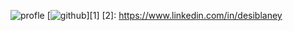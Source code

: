 ![profle](https://user-images.githubusercontent.com/68390087/91794770-dfa10300-ebe9-11ea-8ab1-1adcf06482ef.jpg)
[![github](https://cloud.githubusercontent.com/assets/17016297/18839843/0e06a67a-83d2-11e6-993a-b35a182500e0.png)][1]
[2]: https://www.linkedin.com/in/desiblaney
